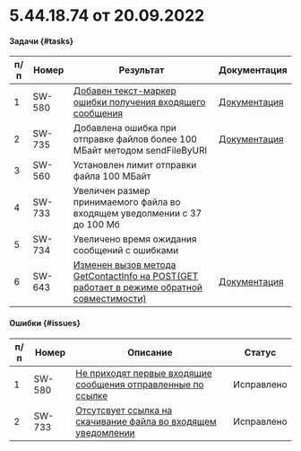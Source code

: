 # 5.44.18.74 от 20.09.2022

#### Задачи {#tasks}

п/п | Номер | Результат | Документация
----- | ----- | ----- | -----
1 | SW-580 | [Добавен текст-маркер ошибки получения входящего сообщения](https://github.com/green-api/docs/issues/33) | [Документация](/../docs/api/common-errors/)
2 | SW-735 | Добавлена ошибка при отправке файлов более 100 МБайт методом sendFileByURl  | [Документация](/../docs/api/common-errors/)
3 | SW-560 | Установлен лимит отправки файла 100 МБайт | 
4 | SW-733 | Увеличен размер принимаемого файла во входящем уведолмении с 37 до 100 Мб | 
5 | SW-734 | Увеличено время ожидания сообщений с ошибками | 
6 | SW-643 | [Изменен вызов метода GetContactInfo на POST(GET работает в режиме обратной совместимости)](https://github.com/green-api/docs/issues/51) | [Документация](/../docs/api/service/GetContactInfo/)


#### Ошибки {#issues}

п/п | Номер | Описание | Статус
----- | ----- | ----- | -----
1| SW-580 |[Не приходят первые входящие сообщения отправленные по ссылке](https://github.com/green-api/docs/issues/33) | Исправлено
2| SW-733 |[Отсутсвует ссылка на скачивание файла во входящем уведомлении](https://github.com/green-api/docs/issues/43)| Исправлено

